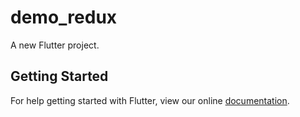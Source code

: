 # demo_redux

A new Flutter project.

## Getting Started

For help getting started with Flutter, view our online
[documentation](https://flutter.io/).
